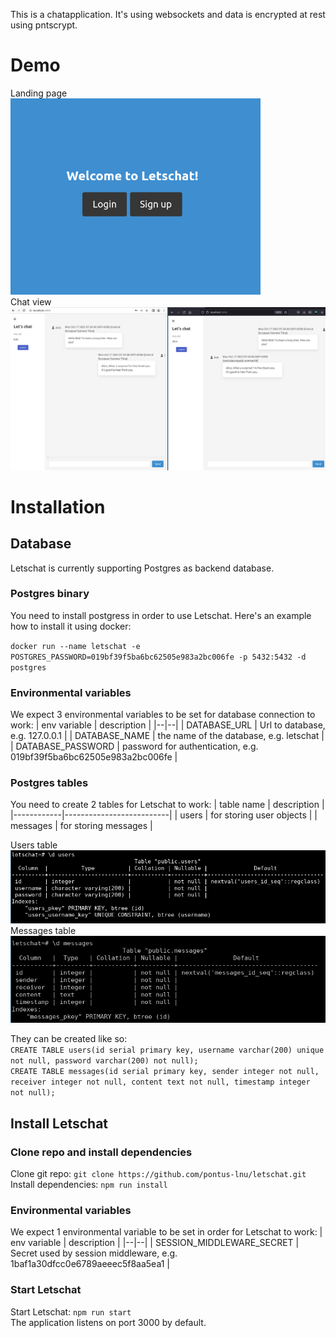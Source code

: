 This is a chatapplication. It's using websockets and data is encrypted at rest using pntscrypt.

# Demo

Landing page  
<img src="./img/letschat_landingpage.png" width="400px">  
Chat view  
<img src="./img/letschat_chat_view.png" width="800px">

# Installation

## Database

Letschat is currently supporting Postgres as backend database.

### Postgres binary

You need to install postgress in order to use Letschat. Here's an example how to install it using docker:

`docker run --name letschat -e POSTGRES_PASSWORD=019bf39f5ba6bc62505e983a2bc006fe -p 5432:5432 -d postgres`

### Environmental variables

We expect 3 environmental variables to be set for database connection to work:
| env variable | description |
|--|--|
| DATABASE_URL | Url to database, e.g. 127.0.0.1 |
| DATABASE_NAME | the name of the database, e.g. letschat |
| DATABASE_PASSWORD | password for authentication, e.g. 019bf39f5ba6bc62505e983a2bc006fe |

### Postgres tables

You need to create 2 tables for Letschat to work:
| table name | description |
|------------|--------------------------|
| users | for storing user objects |
| messages | for storing messages |

Users table  
<img src="./img/postgres_users.png" width="600px">  
Messages table  
<img src="./img/postgres_messages.png" width="600px">

They can be created like so:  
`CREATE TABLE users(id serial primary key, username varchar(200) unique not null, password varchar(200) not null);`  
`CREATE TABLE messages(id serial primary key, sender integer not null, receiver integer not null, content text not null, timestamp integer not null);`

## Install Letschat

### Clone repo and install dependencies

Clone git repo: `git clone https://github.com/pontus-lnu/letschat.git`  
Install dependencies: `npm run install`

### Environmental variables

We expect 1 environmental variable to be set in order for Letschat to work:
| env variable | description |
|--|--|
| SESSION_MIDDLEWARE_SECRET | Secret used by session middleware, e.g. 1baf1a30dfcc0e6789aeeec5f8aa5ea1 |

### Start Letschat

Start Letschat: `npm run start`  
The application listens on port 3000 by default.

